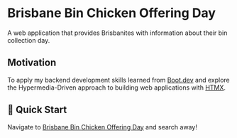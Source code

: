 # Brisbane Bin Chicken Offering Day
A web application that provides Brisbanites with information about their bin collection day.

## Motivation
To apply my backend development skills learned from [Boot.dev](https://boot.dev) and explore the Hypermedia-Driven approach to building web applications with [HTMX](https://htmx.org/).

## 🚀 Quick Start
Navigate to [Brisbane Bin Chicken Offering Day](https://brisbane-bin-chicken-day-836896812911.australia-southeast1.run.app/suburbs) and search away!
